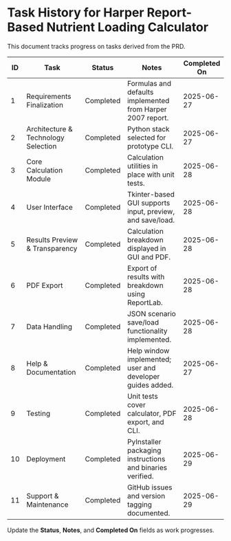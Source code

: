# Task History for Harper Report-Based Nutrient Loading Calculator

This document tracks progress on tasks derived from the PRD.

| ID | Task | Status | Notes | Completed On |
|----|------|--------|-------|--------------|
| 1  | Requirements Finalization | Completed | Formulas and defaults implemented from Harper 2007 report. | 2025-06-27 |
| 2  | Architecture & Technology Selection | Completed | Python stack selected for prototype CLI. | 2025-06-27 |
| 3  | Core Calculation Module | Completed | Calculation utilities in place with unit tests. | 2025-06-28 |
| 4  | User Interface | Completed | Tkinter-based GUI supports input, preview, and save/load. | 2025-06-28 |
| 5  | Results Preview & Transparency | Completed | Calculation breakdown displayed in GUI and PDF. | 2025-06-28 |
| 6  | PDF Export | Completed | Export of results with breakdown using ReportLab. | 2025-06-28 |
| 7  | Data Handling | Completed | JSON scenario save/load functionality implemented. | 2025-06-28 |
| 8  | Help & Documentation | Completed | Help window implemented; user and developer guides added. | 2025-06-27 |
| 9  | Testing | Completed | Unit tests cover calculator, PDF export, and CLI. | 2025-06-28 |
| 10 | Deployment | Completed | PyInstaller packaging instructions and binaries verified. | 2025-06-29 |
| 11 | Support & Maintenance | Completed | GitHub issues and version tagging documented. | 2025-06-29 |

Update the **Status**, **Notes**, and **Completed On** fields as work progresses.